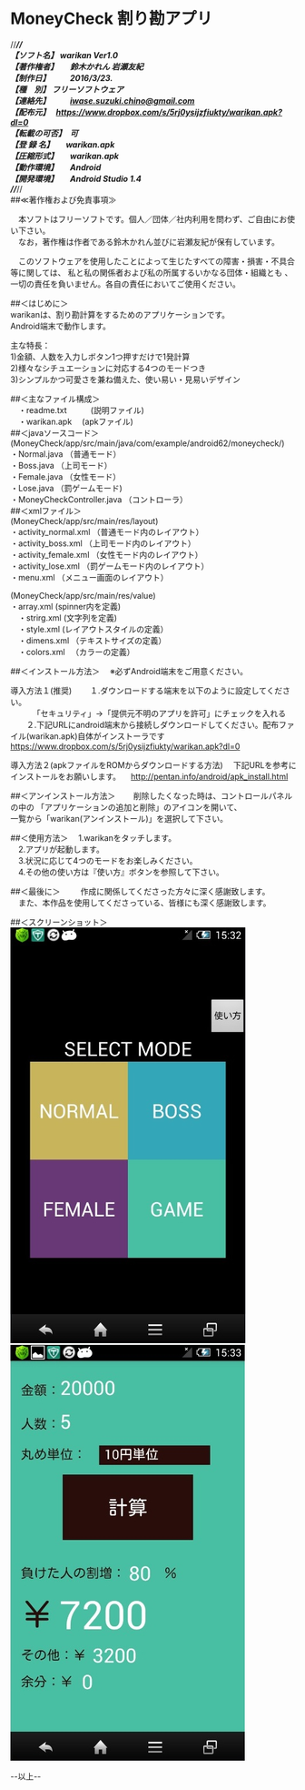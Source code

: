 # MoneyCheck 割り勘アプリ

//***********************************************************************//  
【ソフト名】	warikan Ver1.0  
【著作権者】　　鈴木かれん 岩瀬友紀  
【制作日】　　　2016/3/23.  
【種　別】	フリーソフトウェア  
【連絡先】　　　iwase.suzuki.chino@gmail.com  
【配布元】　    https://www.dropbox.com/s/5rj0ysijzfiukty/warikan.apk?dl=0  
【転載の可否】　可  
【登 録 名】　　warikan.apk  
【圧縮形式】　　warikan.apk  
【動作環境】　　Android  
【開発環境】　　Android Studio 1.4  
//***********************************************************************//  
##≪著作権および免責事項≫

　本ソフトはフリーソフトです。個人／団体／社内利用を問わず、ご自由にお使い下さい。  
　なお，著作権は作者である鈴木かれん並びに岩瀬友紀が保有しています。  

　このソフトウェアを使用したことによって生じたすべての障害・損害・不具合等に関しては、  私と私の関係者および私の所属するいかなる団体・組織とも 、一切の責任を負いません。各自の責任においてご使用ください。  
  
  
  
  
##＜はじめに＞  
  warikanは、割り勘計算をするためのアプリケーションです。  
  Android端末で動作します。  
  
  主な特長：  
  1)金額、人数を入力しボタン1つ押すだけで1発計算  	
  2)様々なシチュエーションに対応する4つのモードつき  
  3)シンプルかつ可愛さを兼ね備えた、使い易い・見易いデザイン  
  
  
  
  
  
##＜主なファイル構成＞  
　・readme.txt　　　(説明ファイル)    
　・warikan.apk	  　(apkファイル)    
##＜javaソースコード＞
(MoneyCheck/app/src/main/java/com/example/android62/moneycheck/)  
  ・Normal.java     （普通モード）  
  ・Boss.java       （上司モード）  
  ・Female.java     （女性モード）  
  ・Lose.java       （罰ゲームモード)  
  ・MoneyCheckController.java     （コントローラ）  
##＜xmlファイル＞  
(MoneyCheck/app/src/main/res/layout)  
  ・activity_normal.xml       （普通モード内のレイアウト）  
  ・activity_boss.xml         （上司モード内のレイアウト）   
  ・activity_female.xml       （女性モード内のレイアウト）   
  ・activity_lose.xml         （罰ゲームモード内のレイアウト）   
  ・menu.xml            （メニュー画面のレイアウト）  
  
  (MoneyCheck/app/src/main/res/value)       
  ・array.xml  (spinner内を定義)    
　・strirg.xml  (文字列を定義)    
　・style.xml   (レイアウトスタイルの定義）    
　・dimens.xml  （テキストサイズの定義）    
　・colors.xml  　（カラーの定義）    
  
  
##＜インストール方法＞
　※必ずAndroid端末をご用意ください。  
  
  導入方法１(推奨)
　　１.ダウンロードする端末を以下のように設定してください。  
　 　　「セキュリティ」→「提供元不明のアプリを許可」にチェックを入れる  
　　２.下記URLにandroid端末から接続しダウンロードしてください。配布ファイル(warikan.apk)自体がインストーラです
　　　　https://www.dropbox.com/s/5rj0ysijzfiukty/warikan.apk?dl=0
  
  導入方法２(apkファイルをROMからダウンロードする方法)
  　下記URLを参考にインストールをお願いします。
  　http://pentan.info/android/apk_install.html
  　　
  
  
  
##＜アンインストール方法＞
　　削除したくなった時は、コントロールパネルの中の  「アプリケーションの追加と削除」のアイコンを開いて、  
  一覧から「warikan(アンインストール)」を選択して下さい。  
  
  
  
  
  
##＜使用方法＞
　1.warikanをタッチします。  
　2.アプリが起動します。  
　3.状況に応じて4つのモードをお楽しみください。  
　4.その他の使い方は『使い方』ボタンを参照して下さい。  
  
  
  
  
  
##＜最後に＞
　
　作成に関係してくださった方々に深く感謝致します。  
　また、本作品を使用してくださっている、皆様にも深く感謝致します。  
  
  

##＜スクリーンショット＞  
  ![Alt text](/menu.jpg) ![Alt text](/lose.jpg)
  
  
  
  
--以上--  
